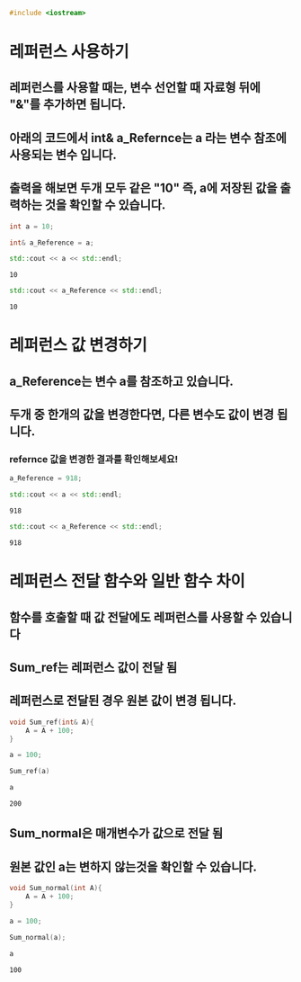 ```c++
#include <iostream>

```

# 레퍼런스 사용하기
## 레퍼런스를 사용할 때는, 변수 선언할 때 자료형 뒤에 "&"를 추가하면 됩니다.
## 아래의 코드에서 int& a_Refernce는 a 라는 변수 참조에 사용되는 변수 입니다.
## 출력을 해보면 두개 모두 같은 "10" 즉, a에 저장된 값을 출력하는 것을 확인할 수 있습니다.


```c++
int a = 10;
```


```c++
int& a_Reference = a;
```


```c++
std::cout << a << std::endl;
```

    10



```c++
std::cout << a_Reference << std::endl;
```

    10


# 레퍼런스 값 변경하기
## a_Reference는 변수 a를 참조하고 있습니다.
## 두개 중 한개의 값을 변경한다면, 다른 변수도 값이 변경 됩니다.
### refernce 값을 변경한 결과를 확인해보세요!


```c++
a_Reference = 918;
```


```c++
std::cout << a << std::endl;
```

    918



```c++
std::cout << a_Reference << std::endl;
```

    918


# 레퍼런스 전달 함수와 일반 함수 차이
## 함수를 호출할 때 값 전달에도 레퍼런스를 사용할 수 있습니다
## Sum_ref는 레퍼런스 값이 전달 됨
## 레퍼런스로 전달된 경우 원본 값이 변경 됩니다.


```c++
void Sum_ref(int& A){
    A = A + 100;
}
```


```c++
a = 100;
```


```c++
Sum_ref(a)
```


```c++
a
```




    200



## Sum_normal은 매개변수가 값으로 전달 됨
## 원본 값인 a는 변하지 않는것을 확인할 수 있습니다.


```c++
void Sum_normal(int A){
    A = A + 100;
}
```


```c++
a = 100;
```


```c++
Sum_normal(a);
```


```c++
a
```




    100




```c++

```
